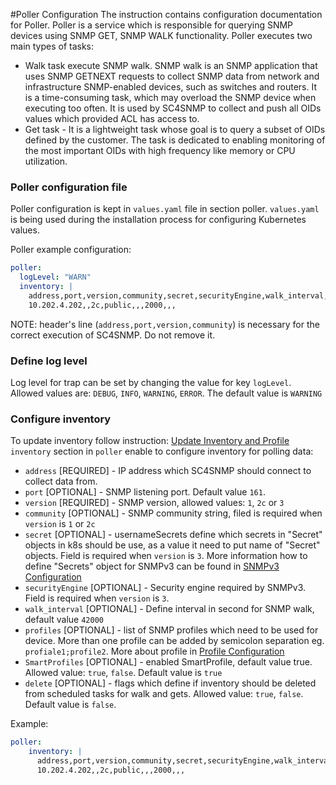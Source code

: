 #Poller Configuration
The instruction contains configuration documentation for Poller. Poller is a service which is responsible for querying 
SNMP devices using SNMP GET, SNMP WALK functionality. Poller executes two main types of tasks:
- Walk task execute SNMP walk. SNMP walk is an SNMP application that uses SNMP GETNEXT requests to 
collect SNMP data from network and infrastructure SNMP-enabled devices, such as switches and routers. It is a time-consuming task,
which may overload the SNMP device when executing too often. It is used by SC4SNMP to collect and push all OIDs values which provided ACL has access to. 
- Get task - It is a lightweight task whose goal is to query a subset of OIDs defined by the customer. The task is dedicated to enabling monitoring of the most important OIDs with high frequency like memory or CPU utilization.  

### Poller configuration file

Poller configuration is kept in `values.yaml` file in section poller.
`values.yaml` is being used during the installation process for configuring Kubernetes values.

Poller example configuration:
```yaml
poller:
  logLevel: "WARN"
  inventory: |
    address,port,version,community,secret,securityEngine,walk_interval,profiles,SmartProfiles,delete
    10.202.4.202,,2c,public,,,2000,,,
```

NOTE: header's line (`address,port,version,community`) is necessary for the correct execution of SC4SNMP. Do not remove it.

### Define log level
Log level for trap can be set by changing the value for key `logLevel`. Allowed values are: `DEBUG`, `INFO`, `WARNING`, `ERROR`. 
The default value is `WARNING`

### Configure inventory 
To update inventory follow instruction: [Update Inventory and Profile](../deployment-configuration/#update-inventory-and-profile) 
`inventory` section in `poller` enable to configure inventory for polling data:

 - `address` [REQUIRED] - IP address which SC4SNMP should connect to collect data from.
 - `port` [OPTIONAL] - SNMP listening port. Default value `161`.
 - `version` [REQUIRED] - SNMP version, allowed values: `1`, `2c` or `3`
 - `community` [OPTIONAL] - SNMP community string, filed is required when `version` is `1` or `2c`
 - `secret` [OPTIONAL] - usernameSecrets define which secrets in "Secret" objects in k8s should be use, as a value it need to put 
 name of "Secret" objects. Field is required when `version` is `3`. More information how to define "Secrets" object for SNMPv3 can be found 
 in [SNMPv3 Configuration](snmpv3-configuration.md)
 - `securityEngine` [OPTIONAL] - Security engine required by SNMPv3. Field is required when `version` is `3`. 
 - `walk_interval` [OPTIONAL] - Define interval in second for SNMP walk, default value `42000`
 - `profiles` [OPTIONAL] - list of SNMP profiles which need to be used for device. More than one profile can be added by semicolon 
separation eg. `profiale1;profile2`. More about profile in [Profile Configuration](../scheduler-configuration/#configure-profile)
 - `SmartProfiles` [OPTIONAL] - enabled SmartProfile, default value true. Allowed value: `true`, `false`. Default value is `true` 
 - `delete` [OPTIONAL] - flags which define if inventory should be deleted from scheduled tasks for walk and gets. 
Allowed value: `true`, `false`. Default value is `false`.

Example:
```yaml
poller:
    inventory: |
      address,port,version,community,secret,securityEngine,walk_interval,profiles,SmartProfiles,delete
      10.202.4.202,,2c,public,,,2000,,,
```


